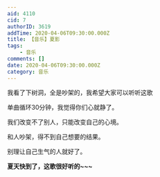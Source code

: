 ```yaml
---
aid: 4110
cid: 7
authorID: 3619
addTime: 2020-04-06T09:30:00.000Z
title: 【音乐】夏影
tags:
    - 音乐
comments: []
date: 2020-04-06T09:30:00.000Z
category: 音乐
---
```


我看了下树洞，全是吵架的，我希望大家可以听听这歌

单曲循环30分钟，我觉得你们心就静了。

我们改变不了别人，只能改变自己的心境。

和人吵架，得不到自己想要的结果。

别理让自己生气的人就好了。

**夏天快到了，这歌很好听的~~~**
